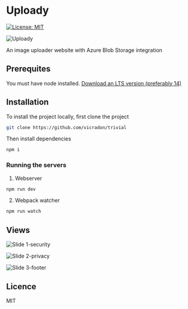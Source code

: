 # Uploady

[![License: MIT](https://img.shields.io/badge/License-MIT-green.svg)](https://opensource.org/licenses/MIT)

![Uploady](https://user-images.githubusercontent.com/40396070/104863500-6571e080-5936-11eb-8716-0189b9d97434.png)

An image uploader website with Azure Blob Storage integration

## Prerequites

You must have node installed. [Download an LTS version (preferably 14)](https://nodejs.org/)

## Installation

To install the project locally, first clone the project

```bash
git clone https://github.com/vicradon/trivial
```

Then install dependencies

```bash
npm i
```

### Running the servers

1. Webserver

```bash
npm run dev
```

2. Webpack watcher

```bash
npm run watch
```

## Views

![Slide 1-security](https://user-images.githubusercontent.com/40396070/104863579-b2ee4d80-5936-11eb-8935-0abde08431a0.png)

![Slide 2-privacy](https://user-images.githubusercontent.com/40396070/104863577-b255b700-5936-11eb-8e96-ac0f41fef9dc.png)

![Slide 3-footer](https://user-images.githubusercontent.com/40396070/104863572-b1248a00-5936-11eb-8d8f-0cb7aa5bd6be.png)

## Licence

MIT
